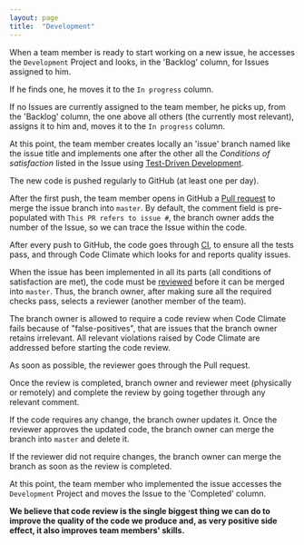 ```yaml
---
layout: page
title:  "Development"
---
```


When a team member is ready to start working on a new issue, he accesses the `Development` Project and looks, in the 'Backlog' column, for Issues assigned to him.

If he finds one, he moves it to the `In progress` column.

If no Issues are currently assigned to the team member, he picks up, from the 'Backlog' column, the one above all others (the currently most relevant), assigns it to him and, moves it to the `In progress` column.

At this point, the team member creates locally an 'issue' branch named like the issue title and implements one after the other all the *Conditions of satisfaction* listed in the Issue using [Test-Driven Development](https://inforlife.github.io/process/test-driven-development.html).

The new code is pushed regularly to GitHub (at least one per day).

After the first push, the team member opens in GitHub a [Pull request](https://help.github.com/articles/using-pull-requests) to merge the issue branch into `master`. By default, the comment field is pre-populated with `This PR refers to issue #`, the branch owner adds the number of the Issue, so we can trace the Issue within the code.

After every push to GitHub, the code goes through [CI](https://inforlife.github.io/process/ci.html), to ensure all the tests pass, and through Code Climate which looks for and reports quality issues.

When the issue has been implemented in all its parts (all conditions of satisfaction are met), the code must be [reviewed](https://inforlife.github.io/process/code-review.html) before it can be merged into `master`. Thus, the branch owner, after making sure all the required checks pass, selects a reviewer (another member of the team).

The branch owner is allowed to require a code review when Code Climate fails because of "false-positives", that are issues that the branch owner retains irrelevant. All relevant violations raised by Code Climate are addressed before starting the code review.

As soon as possible, the reviewer goes through the Pull request.

Once the review is completed, branch owner and reviewer meet (physically or remotely) and complete the review by going together through any relevant comment.

If the code requires any change, the branch owner updates it. Once the reviewer approves the updated code, the branch owner can merge the branch into `master` and delete it.

If the reviewer did not require changes, the branch owner can merge the branch as soon as the review is completed.

At this point, the team member who implemented the issue accesses the `Development` Project and moves the Issue to the 'Completed' column.

**We believe that code review is the single biggest thing we can do to improve the quality of the code we produce and, as very positive side effect, it also improves team members' skills.**
